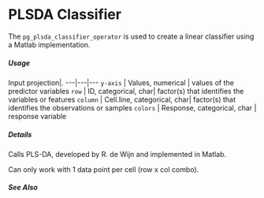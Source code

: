 # PLSDA Classifier

The `pg_plsda_classifier_operator` is used to create a linear classifier using a Matlab implementation.

##### Usage

Input projection|.
---|---|---
`y-axis`        | Values, numerical | values of the predictor variables 
`row`           | ID, categorical, char| factor(s) that identifies the variables or features
`column`        | Cell.line, categorical, char| factor(s) that identifies the observations or samples 
`colors`        | Response, categorical, char | response variable



##### Details

Calls PLS-DA, developed by R. de Wijn and implemented in Matlab.

Can only work with 1 data point per cell (row x col combo).

##### See Also


